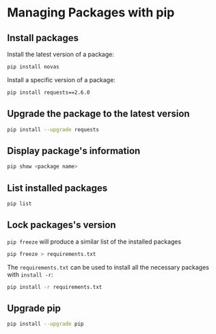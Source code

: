 # Managing Packages with pip

## Install packages

Install the latest version of a package:

```sh
pip install novas
```

Install a specific version of a package:

```sh
pip install requests==2.6.0
```

## Upgrade the package to the latest version

```sh
pip install --upgrade requests
```

## Display package's information

```sh
pip show <package name>
```

## List installed packages

```sh
pip list
```


## Lock packages's version

`pip freeze` will produce a similar list of the installed packages

```sh
pip freeze > requirements.txt
```

The `requirements.txt` can be used to install all the necessary packages with `install -r`:

```sh
pip install -r requirements.txt
```

## Upgrade pip

```sh
pip install --upgrade pip
```